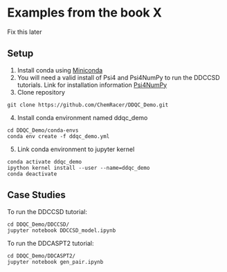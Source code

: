 # Examples from the book X
Fix this later
## Setup
1. Install conda using [Miniconda](https://docs.conda.io/en/latest/miniconda.html)
2. You will need a valid install of Psi4 and Psi4NumPy to run the DDCCSD tutorials. Link for installation information [Psi4NumPy](https://github.com/psi4/psi4numpy)
3. Clone repository
```
git clone https://github.com/ChemRacer/DDQC_Demo.git
```
4. Install conda environment named ddqc_demo
```
cd DDQC_Demo/conda-envs
conda env create -f ddqc_demo.yml
```

5. Link conda environment to jupyter kernel
```
conda activate ddqc_demo
ipython kernel install --user --name=ddqc_demo
conda deactivate
```

## Case Studies
To run the DDCCSD tutorial:
```
cd DDQC_Demo/DDCCSD/
jupyter notebook DDCCSD_model.ipynb
```

To run the DDCASPT2 tutorial:
```
cd DDQC_Demo/DDCASPT2/
jupyter notebook gen_pair.ipynb
```
